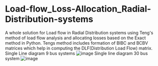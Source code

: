 # Load-flow_Loss-Allocation_Radial-Distribution-systems
A whole solution for Load flow in Radial Distribution systems using Teng's method of load flow analysis and allocating losses based on the Exact method in Python.
Tengs method includes formation of BIBC and BCBV matrices which help in computing the DLF(Distribution Load Flow) matrix.
Single Line diagram 9 bus systems
![image](https://user-images.githubusercontent.com/83206285/133890536-1e883415-7e50-425f-aa0f-10c769385593.png)
Single line diagram 30 bus system
![image](https://user-images.githubusercontent.com/83206285/133890558-a784cd9e-31b3-4219-b5cd-1b5463b6a72e.png)


